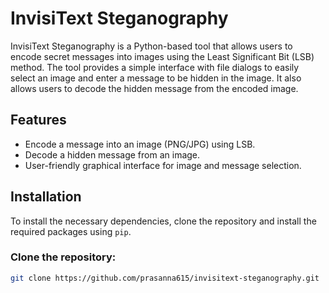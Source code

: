 # InvisiText Steganography

InvisiText Steganography is a Python-based tool that allows users to encode secret messages into images using the Least Significant Bit (LSB) method. The tool provides a simple interface with file dialogs to easily select an image and enter a message to be hidden in the image. It also allows users to decode the hidden message from the encoded image.

## Features
- Encode a message into an image (PNG/JPG) using LSB.
- Decode a hidden message from an image.
- User-friendly graphical interface for image and message selection.

## Installation

To install the necessary dependencies, clone the repository and install the required packages using `pip`.

### Clone the repository:
```bash
git clone https://github.com/prasanna615/invisitext-steganography.git
